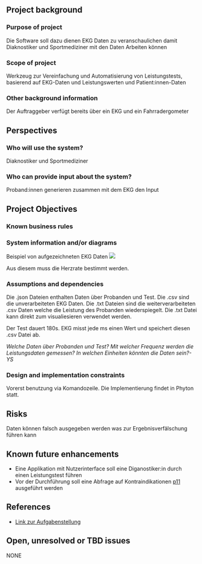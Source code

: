 ## Project background
### Purpose of project

Die Software soll dazu dienen EKG Daten zu veranschaulichen damit Diaknostiker und Sportmediziner mit den Daten Arbeiten können 

### Scope of project

Werkzeug zur Vereinfachung und Automatisierung von Leistungstests, basierend auf EKG-Daten und Leistungswerten und Patient:innen-Daten

### Other background information

Der Auftraggeber verfügt bereits über ein EKG und ein Fahrradergometer

## Perspectives
### Who will use the system?

Diaknostiker und Sportmediziner

### Who can provide input about the system?

Proband:innen generieren zusammen mit dem EKG den Input


## Project Objectives
### Known business rules



### System information and/or diagrams

Beispiel von aufgezeichneten EKG Daten
![](ekg_example.png)

Aus diesem muss die Herzrate bestimmt werden.

### Assumptions and dependencies

Die .json Dateien enthalten Daten über Probanden und Test. Die .csv sind die unverarbeiteten EKG Daten. Die .txt Dateien sind die weiterverarbeiteten .csv Daten welche die Leistung des Probanden wiederspiegelt. Die .txt Datei kann direkt zum visualiesieren verwendet werden. 

Der Test dauert 180s. EKG misst jede ms einen Wert und speichert diesen .csv Datei ab.

*Welche Daten über Probanden und Test? Mit welcher Frequenz werden die Leistungsdaten gemessen? In welchen Einheiten könnten die Daten sein?- YS*

### Design and implementation constraints

Vorerst benutzung via Komandozeile. Die Implementierung findet in Phyton statt.

## Risks

Daten können falsch ausgegeben werden was zur Ergebnisverfälschung führen kann

## Known future enhancements

- Eine Applikation mit Nutzerinterface soll eine Diganostiker:in durch einen Leistungstest führen
- Vor der Durchführung soll eine Abfrage auf Kontraindikationen [p11](https://www.klinikum.uni-heidelberg.de/fileadmin/medizinische_klinik/Abteilung_7/pdf/ergo_bf.pdf) ausgeführt werden

## References

- [Link zur Aufgabenstellung](tbd)

## Open, unresolved or TBD issues

NONE
